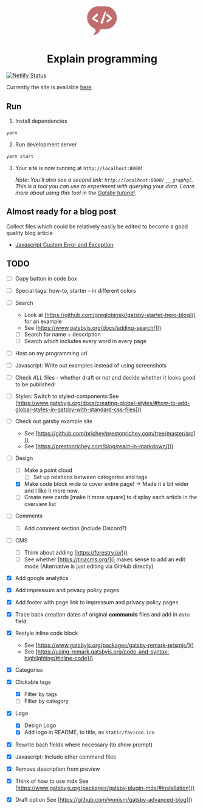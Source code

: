 <p align="center">
  <a href="https://quizzical-jang-fb6dca.netlify.com">
    <img alt="Explain Programming" src="./content/assets/explain-programming-logo.svg" width="80" />
  </a>
</p>
<h1 align="center">
  Explain programming
</h1>

[![Netlify Status](https://api.netlify.com/api/v1/badges/f8756f7a-c9f8-4676-b0b1-828e037df0b2/deploy-status)](https://app.netlify.com/sites/quizzical-jang-fb6dca/deploys)

Currently the site is available [here](https://quizzical-jang-fb6dca.netlify.com).

## Run

1. Install dependencies

  ```bash
  yarn
  ```

2. Run development server

  ```bash
  yarn start
  ```

3. Your site is now running at `http://localhost:8000`!

    _Note: You'll also see a second link: _`http://localhost:8000/___graphql`_. This is a tool you can use to experiment with querying your data. Learn more about using this tool in the [Gatsby tutorial](https://www.gatsbyjs.org/tutorial/part-five/#introducing-graphiql)._

## Almost ready for a blog post

Collect files which could be relatively easily be edited to become a good quality blog article

- [Javascript Custom Error and Exception](./content/blog/javascript/error.md)

## TODO

* [ ] Copy button in code box
* [ ] Special tags: how-to, starter - in different colors


* [ ] Search

	* Look at [https://github.com/greglobinski/gatsby-starter-hero-blog]() for an example
	* See [https://www.gatsbyjs.org/docs/adding-search/]()
	* [ ] Search for name + description
	* [ ] Search which includes every word in every page

* [ ] Host on my programming url
* [ ] Javascript: Write out examples instead of using screenshots
* [ ] Check _ALL_ files - whether draft or not and decide whether it looks good to be published!
* [ ] Styles: Switch to styled-components
	See [https://www.gatsbyjs.org/docs/creating-global-styles/#how-to-add-global-styles-in-gatsby-with-standard-css-files]()

* [ ] Check out gatsby example site

	* See [https://github.com/prichey/prestonrichey.com/tree/master/src]()
	* See [https://prestonrichey.com/blog/react-in-markdown/]()

* [ ] Design
  * [ ] Make a point cloud
    * [ ] Set up relations between categories and tags
  * [x] Make code block wide to cover entire page! -> Made it a bit wider and I like it more now.
  * [ ] Create new cards [make it more square] to display each article in the overview list

* [ ] Comments
  * [ ] Add comment section (include Discord?)

* [ ] CMS
  * [ ] Think about adding [https://forestry.io/]()
  * [ ] See whether [https://tinacms.org/]() makes sense to add an edit mode (Alternative is just editing via GitHub directly)

* [x] Add google analytics
* [x] Add impressum and privacy policy pages
* [x] Add footer with page link to impressum and privacy policy pages
* [x] Trace back creation dates of original **commands** files and add in `date` field.
* [x] Restyle inline code block

	* See [https://www.gatsbyjs.org/packages/gatsby-remark-prismjs/]()
	* See [https://using-remark.gatsbyjs.org/code-and-syntax-highlighting/#inline-code]()

* [x] Categories
* [x] Clickable tags

  * [x] Filter by tags
  * [ ] Filter by category

* [x] Logo

  * [x] Design Logo
  * [x] Add logo in README, to title, as `static/favicon.ico`

* [x] Rewrite bash fields where necessary (to show prompt)
* [x] Javascript: Include other command files
* [x] Remove description from preview
* [x] Think of how to use mdx
	See [https://www.gatsbyjs.org/packages/gatsby-plugin-mdx/#installation]()

* [x] Draft option
	See [https://github.com/wonism/gatsby-advanced-blog]()
